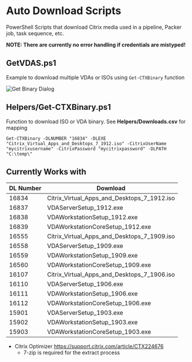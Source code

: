 # Auto Download Scripts
PowerShell Scripts that download Citrix media used in a pipeline, Packer job, task sequence, etc.

**NOTE: There are currently no error handling if credentials are mistyped!**

## GetVDAS.ps1
Example to download multiple VDAs or ISOs using `Get-CTXBinary` function

![Get Binary Dialog](https://github.com/ryancbutler/Citrix/blob/images/images/get-binary.png?raw=true)

## Helpers/Get-CTXBinary.ps1
Function to download ISO or VDA binary.  See **Helpers/Downloads.csv** for mapping

`Get-CTXBinary -DLNUMBER "16834" -DLEXE "Citrix_Virtual_Apps_and_Desktops_7_1912.iso" -CitrixUserName "mycitrixusername" -CitrixPassword "mycitrixpassword" -DLPATH "C:\temp\"`

## Currently Works with
| DL Number | Download |
| --- | --- |
|16834|Citrix_Virtual_Apps_and_Desktops_7_1912.iso|
|16837|VDAServerSetup_1912.exe|
|16838|VDAWorkstationSetup_1912.exe|
|16839|VDAWorkstationCoreSetup_1912.exe|
|16555|Citrix_Virtual_Apps_and_Desktops_7_1909.iso|
|16558|VDAServerSetup_1909.exe|
|16559|VDAWorkstationSetup_1909.exe|
|16560|VDAWorkstationCoreSetup_1909.exe|
|16107|Citrix_Virtual_Apps_and_Desktops_7_1906.iso|
|16110|VDAServerSetup_1906.exe|
|16111|VDAWorkstationSetup_1906.exe|
|16112|VDAWorkstationCoreSetup_1906.exe|
|15901|VDAServerSetup_1903.exe|
|15902|VDAWorkstationSetup_1903.exe|
|15903|VDAWorkstationCoreSetup_1903.exe|

- Citrix Optimizer https://support.citrix.com/article/CTX224676
  - 7-zip is required for the extract process